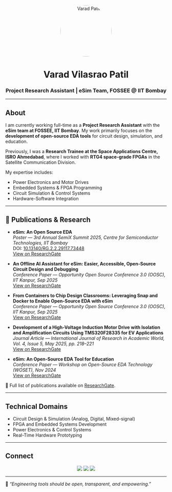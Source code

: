 
<p align="center">
  <img src="https://encrypted-tbn0.gstatic.com/images?q=tbn:ANd9GcS2SjjNyefIjuK_LaeBjnYyATpXXm7tdSlK9Q&s" alt="Varad Patil" width="160" style="border-radius:50%;" />
</p>

<h1 align="center">Varad Vilasrao Patil</h1>
<h3 align="center">Project Research Assistant | eSim Team, FOSSEE @ IIT Bombay</h3>

---

## About  
I am currently working full-time as a **Project Research Assistant** with the **eSim team at FOSSEE, IIT Bombay**. My work primarily focuses on the **development of open-source EDA tools** for circuit design, simulation, and education.  

Previously, I was a **Research Trainee at the Space Applications Centre, ISRO Ahmedabad**, where I worked with **RTG4 space-grade FPGAs** in the Satellite Communication Division.  

My expertise includes:  
- Power Electronics and Motor Drives  
- Embedded Systems & FPGA Programming  
- Circuit Simulation & Control Systems  
- Hardware-Software Integration  

---

## 📑 Publications & Research  

- **eSim: An Open Source EDA**  
  *Poster — 3rd Annual SemiX Summit 2025, Centre for Semiconductor Technologies, IIT Bombay*  
  DOI: [10.13140/RG.2.2.29117.73448](https://doi.org/10.13140/RG.2.2.29117.73448)  
  [View on ResearchGate](https://www.researchgate.net/publication/395902091_eSim_An_Open_Source_EDA)  

- **An Offline AI Assistant for eSim: Easier, Accessible, Open-Source Circuit Design and Debugging**  
  *Conference Paper — Opportunity Open Source Conference 3.0 (OOSC), IIT Kanpur, Sep 2025*  
  [View on ResearchGate](https://www.researchgate.net/publication/395407803_An_Offline_AI_Assistant_for_eSim_Easier_Accessible_Open-Source_Circuit_Design_and_Debugging)  

- **From Containers to Chip Design Classrooms: Leveraging Snap and Docker to Enable Open-Source EDA with eSim**  
  *Conference Paper — Opportunity Open Source Conference 3.0 (OOSC), IIT Kanpur, Sep 2025*  
  [View on ResearchGate](https://www.researchgate.net/publication/395407773_From_Containers_to_Chip_Design_Classrooms_Leveraging_Snap_and_Docker_to_Enable_Open-Source_EDA_with_eSim)  

- **Development of a High-Voltage Induction Motor Drive with Isolation and Amplification Circuits Using TMS320F28335 for EV Applications**  
  *Journal Article — International Journal of Research in Academic World, Vol. 4, Issue 5, May 2025, pp. 218–221*  
  [View on ResearchGate](https://www.researchgate.net/publication/394191163_Development_of_a_High-Voltage_Induction_Motor_Drive_with_Isolation_and_Amplification_Circuits_Using_TMS320F28335_for_EV_Applications)  

- **eSim: An Open-Source EDA Tool for Education**  
  *Conference Paper — Workshop on Open-Source EDA Technology (WOSET), Nov 2024*  
  [View on ResearchGate](https://www.researchgate.net/publication/394191231_eSim_An_Open-Source_EDA_Tool_for_Education)  


📖 Full list of publications available on [ResearchGate](https://www.researchgate.net/profile/Varad-Patil-6).

---

## Technical Domains  
- Circuit Design & Simulation (Analog, Digital, Mixed-signal)  
- FPGA and Embedded Systems Development  
- Power Electronics & Control Systems  
- Real-Time Hardware Prototyping  

---

## Connect  
<p align="center">
  <a href="https://www.linkedin.com/in/patilvarad/"><img src="https://img.shields.io/badge/LinkedIn-0A66C2.svg?&style=for-the-badge&logo=linkedin&logoColor=white" /></a>
  <a href="https://www.researchgate.net/profile/Varad-Patil-6"><img src="https://img.shields.io/badge/ResearchGate-00CCBB?style=for-the-badge&logo=researchgate&logoColor=white" /></a>
  <a href="https://scholar.google.com/citations?user=YOUR_ID"><img src="https://img.shields.io/badge/Google%20Scholar-4285F4?style=for-the-badge&logo=google-scholar&logoColor=white" /></a>
</p>

---

🔹 *“Engineering tools should be open, transparent, and empowering.”*
